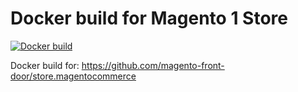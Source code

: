 # Docker build for Magento 1 Store

[![Docker build](http://dockeri.co/image/rossbrandon/magento-store)](https://hub.docker.com/r/rossbrandon/magento-store/)

Docker build for: https://github.com/magento-front-door/store.magentocommerce